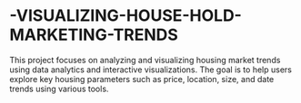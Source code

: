 # -VISUALIZING-HOUSE-HOLD-MARKETING-TRENDS
This project focuses on analyzing and visualizing housing market trends using data analytics and interactive visualizations. The goal is to help users explore key housing parameters such as price, location, size, and date trends using various tools.
